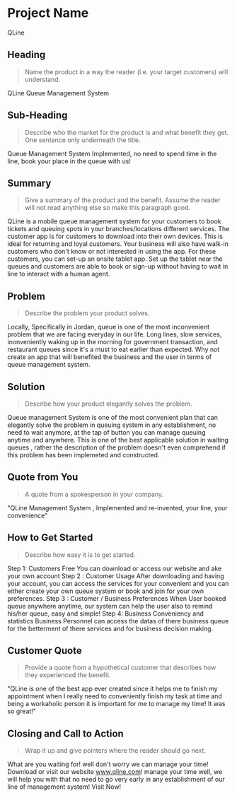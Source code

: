 # Project Name #
QLine
<!-- 
> This material was originally posted [here](http://www.quora.com/What-is-Amazons-approach-to-product-development-and-product-management). It is reproduced here for posterities sake.

There is an approach called "working backwards" that is widely used at Amazon. They work backwards from the customer, rather than starting with an idea for a product and trying to bolt customers onto it. While working backwards can be applied to any specific product decision, using this approach is especially important when developing new products or features.

For new initiatives a product manager typically starts by writing an internal press release announcing the finished product. The target audience for the press release is the new/updated product's customers, which can be retail customers or internal users of a tool or technology. Internal press releases are centered around the customer problem, how current solutions (internal or external) fail, and how the new product will blow away existing solutions.

If the benefits listed don't sound very interesting or exciting to customers, then perhaps they're not (and shouldn't be built). Instead, the product manager should keep iterating on the press release until they've come up with benefits that actually sound like benefits. Iterating on a press release is a lot less expensive than iterating on the product itself (and quicker!).

If the press release is more than a page and a half, it is probably too long. Keep it simple. 3-4 sentences for most paragraphs. Cut out the fat. Don't make it into a spec. You can accompany the press release with a FAQ that answers all of the other business or execution questions so the press release can stay focused on what the customer gets. My rule of thumb is that if the press release is hard to write, then the product is probably going to suck. Keep working at it until the outline for each paragraph flows. 

Oh, and I also like to write press-releases in what I call "Oprah-speak" for mainstream consumer products. Imagine you're sitting on Oprah's couch and have just explained the product to her, and then you listen as she explains it to her audience. That's "Oprah-speak", not "Geek-speak".

Once the project moves into development, the press release can be used as a touchstone; a guiding light. The product team can ask themselves, "Are we building what is in the press release?" If they find they're spending time building things that aren't in the press release (overbuilding), they need to ask themselves why. This keeps product development focused on achieving the customer benefits and not building extraneous stuff that takes longer to build, takes resources to maintain, and doesn't provide real customer benefit (at least not enough to warrant inclusion in the press release).
 -->
 
## Heading ##
  > Name the product in a way the reader (i.e. your target customers) will understand.
  
  QLine Queue Management System

## Sub-Heading ##
  > Describe who the market for the product is and what benefit they get. One sentence only underneath the title.

  Queue Management System Implemented, no need to spend time in the line, book your place in the queue with us!

## Summary ##
  > Give a summary of the product and the benefit. Assume the reader will not read anything else so make this paragraph good.

  QLine is a mobile queue management system for your customers to book tickets and queuing spots in your branches/locations different services. The customer app is for customers to download into their own devices. This is ideal for returning and loyal customers. Your business will also have walk-in customers who don't know or not interested in using the app. For these customers, you can set-up an onsite tablet app. Set up the tablet near the queues and customers are able to book or sign-up without having to wait in line to interact with a human agent.
## Problem ##
  > Describe the problem your product solves.

  Locally, Specifically in Jordan, queue is one of the most inconvenient problem that we are facing everyday in our life. Long lines, slow services, inonveniently waking up in the morning for government transaction, and restaurant queues since it's a must to eat earlier than expected. Why not create an app that will benefited the business and the user in terms of queue management system.

## Solution ##
  > Describe how your product elegantly solves the problem.

  Queue management System is one of the most convenient plan that can elegantly solve the problem in queuing system in any establishment, no need to wait anymore, at the tap of button you can manage queuing anytime and anywhere. This is one of the best applicable solution in waiting queues , rather the description of the problem doesn't even comprehend if this problem has been implemeted and constructed.


## Quote from You ##
  > A quote from a spokesperson in your company.

  "QLine Management System , Implemented and re-invented, your line, your convenience"

## How to Get Started ##
  > Describe how easy it is to get started.

 Step 1: Customers Free
         You can download or access our website and ake your own account
 Step 2 : Customer Usage
         After downloading and having your account, you can access the services for your convenient and you can either create your own queue system or book and join for your own preferences.
 Step 3 : Customer / Business Preferences
         When User booked queue anywhere anytime, our system can help the user also to remind his/her queue, easy and simple!
 Step 4: Business Conveniency and statistics
         Business Personnel can access the datas of there business queue for the betterment of there services and for business decision making.  

## Customer Quote ##
  > Provide a quote from a hypothetical customer that describes how they experienced the benefit.

  "QLine is one of the best app ever created since it helps me to finish my appointment when I really need to conveniently finish my task at time and being a workaholic person it is important for me to manage my time! It was so great!"

## Closing and Call to Action ##
  > Wrap it up and give pointers where the reader should go next.

  What are you waiting for! well don't worry we can manage your time! Download or visit our website www.qline.com! manage your time well, we will help you with that no need to go very early in any establishment of our line of management system! Visit Now!
